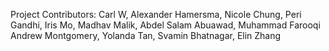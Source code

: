 Project Contributors: Carl W, Alexander Hamersma, Nicole Chung, Peri Gandhi, Iris Mo, Madhav Malik, Abdel Salam Abuawad, Muhammad Farooqi
Andrew Montgomery, Yolanda Tan, Svamin Bhatnagar, Elin Zhang
